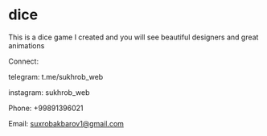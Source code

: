 # dice
This is a dice game I created and you will see beautiful designers and great animations


Connect:

telegram: t.me/sukhrob_web

instagram: sukhrob_web

Phone: +99891396021

Email: suxrobakbarov1@gmail.com
